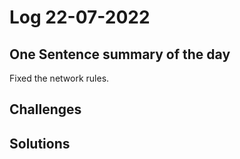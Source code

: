 # Log 22-07-2022

## One Sentence summary of the day
Fixed the network rules.

## Challenges

## Solutions